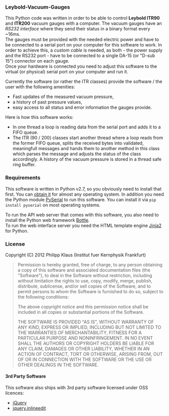 ### Leybold-Vacuum-Gauges

This Python code was written in order to be able to control **Leybold
ITR90** and **ITR200** vacuum gauges with a computer.
The vacuum gauges have an *RS232 interface* where they send their status
in a binary format every ~16ms.  
The gauges must be provided with the needed electric power and have to
be connected to a serial port on your computer for this software to
work. In order to achieve this, a _custom cable_ is needed, as both -
the power supply and the RS232 port - have to be connected to a single
DA-15 (or "D-sub 15") connector on each gauge.  
Once your hardware is connected you need to adjust this software to the
virtual (or physical) serial port on your computer and run it.

Currently the software (or rather the ITR classes) provide the software
/ the user with the following amenities:

* Fast updates of the measured vacuum pressure,
* a history of past pressure values,
* easy access to all status and error information the gauges provide.

Here is how this software works:

* In one thread a loop is reading data from the serial port and adds it
  to a FIFO queue.
* The ITR (90 / 200) classes start another thread where a loop reads
  from the former FIFO queue, splits the received bytes into validated,
  meaningfull messages and hands them to another method in this class
  which parses the message and adjusts the status of the class accordingly.
  A history of the vacuum pressure is stored in a thread safe ring buffer.

### Requirements

This software is written in Python v2.7, so you obviously need to install
that first. You can [obtain it][Python] for almost any operating system.
In addition you need the Python module [PySerial][] to run this software.
You can install it via `pip install pyserial` on most operating systems.

To run the API web server that comes with this software, you also need to
install the Python web framework [Bottle][].  
To run the web interface server you need the HTML template engine [Jinja2][]
for Python.

### License

Copyright (C) 2012 Philipp Klaus (Institut fuer Kernphysik Frankfurt)

> Permission is hereby granted, free of charge, to any person
> obtaining a copy of this software and associated documentation files
> (the "Software"), to deal in the Software without restriction, including
> without limitation the rights to use, copy, modify, merge, publish,
> distribute, sublicense, and/or sell copies of the Software, and to
> permit persons to whom the Software is furnished to do so, subject to
> the following conditions:
> 
> The above copyright notice and this permission notice shall be
> included in all copies or substantial portions of the Software.
> 
> THE SOFTWARE IS PROVIDED "AS IS", WITHOUT WARRANTY OF ANY KIND,
> EXPRESS OR IMPLIED, INCLUDING BUT NOT LIMITED TO THE WARRANTIES OF
> MERCHANTABILITY, FITNESS FOR A PARTICULAR PURPOSE AND NONINFRINGEMENT.
> IN NO EVENT SHALL THE AUTHORS OR COPYRIGHT HOLDERS BE LIABLE FOR ANY
> CLAIM, DAMAGES OR OTHER LIABILITY, WHETHER IN AN ACTION OF CONTRACT,
> TORT OR OTHERWISE, ARISING FROM, OUT OF OR IN CONNECTION WITH THE
> SOFTWARE OR THE USE OR OTHER DEALINGS IN THE SOFTWARE.

#### 3rd Party Software

This software also ships with 3rd party software licensed under OSS licences:

* [jQuery][]
* [jquery.inlineedit][]

[PySerial]: http://pyserial.sourceforge.net/
[Python]: http://www.python.org/getit/
[Bottle]: http://bottlepy.org/
[Jinja2]:http://jinja.pocoo.org/
[jquery.inlineedit]: https://github.com/caphun/jquery.inlineedit
[jQuery]: http://jquery.com/
